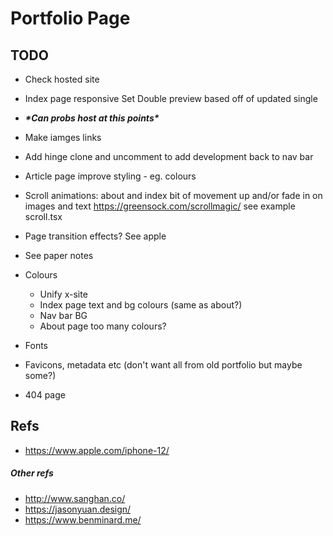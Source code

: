 
# Portfolio Page

## TODO

* Check hosted site
* Index page responsive 
    Set Double preview based off of updated single

* *__\*Can probs host at this points\*__*

* Make iamges links
* Add hinge clone and uncomment to add development back to nav bar
* Article page improve styling - eg. colours
* Scroll animations: about and index bit of movement up and/or fade in on images and text
  https://greensock.com/scrollmagic/
  see example scroll.tsx    
* Page transition effects? See apple
* See paper notes  
* Colours
    * Unify x-site
    * Index page text and bg colours (same as about?)
    * Nav bar BG
    * About page too many colours?
* Fonts
* Favicons, metadata etc (don't want all from old portfolio but maybe some?)
* 404 page

## Refs

* https://www.apple.com/iphone-12/

##### Other refs

* http://www.sanghan.co/
* https://jasonyuan.design/
* https://www.benminard.me/

